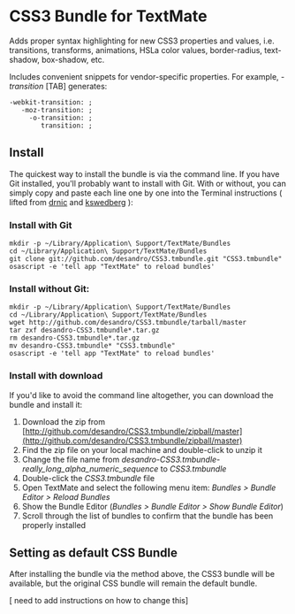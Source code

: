 CSS3 Bundle for TextMate
========================

Adds proper syntax highlighting for new CSS3 properties and values, i.e. transitions, transforms, animations, HSLa color values, border-radius, text-shadow, box-shadow, etc.

Includes convenient snippets for vendor-specific properties. For example, _-transition_ [TAB] generates:

    -webkit-transition: ;
       -moz-transition: ;
         -o-transition: ;
            transition: ;
    

Install
-------

The quickest way to install the bundle is via the command line. If you have Git installed, you'll probably want to install with Git. With or without, you can simply copy and paste each line one by one into the Terminal instructions ( lifted from [drnic](http://github.com/drnic/ruby-on-rails-tmbundle) and [kswedberg](http://github.com/kswedberg/jquery-tmbundle) ):

### Install with Git

    mkdir -p ~/Library/Application\ Support/TextMate/Bundles
    cd ~/Library/Application\ Support/TextMate/Bundles
    git clone git://github.com/desandro/CSS3.tmbundle.git "CSS3.tmbundle"
    osascript -e 'tell app "TextMate" to reload bundles'

### Install without Git:

    mkdir -p ~/Library/Application\ Support/TextMate/Bundles
    cd ~/Library/Application\ Support/TextMate/Bundles
    wget http://github.com/desandro/CSS3.tmbundle/tarball/master
    tar zxf desandro-CSS3.tmbundle*.tar.gz
    rm desandro-CSS3.tmbundle*.tar.gz
    mv desandro-CSS3.tmbundle* "CSS3.tmbundle"
    osascript -e 'tell app "TextMate" to reload bundles'

### Install with download

If you'd like to avoid the command line altogether, you can download the bundle and install it:

1. Download the zip from [http://github.com/desandro/CSS3.tmbundle/zipball/master](http://github.com/desandro/CSS3.tmbundle/zipball/master)
2. Find the zip file on your local machine and double-click to unzip it
3. Change the file name from *desandro-CSS3.tmbundle-really_long_alpha_numeric_sequence* to *CSS3.tmbundle*
4. Double-click the *CSS3.tmbundle* file
5. Open TextMate and select the following menu item: *Bundles > Bundle Editor > Reload Bundles*
6. Show the Bundle Editor (*Bundles > Bundle Editor > Show Bundle Editor*)
7. Scroll through the list of bundles to confirm that the bundle has been properly installed


Setting as default CSS Bundle
-----------------------------

After installing the bundle via the method above, the CSS3 bundle will be available, but the original CSS bundle will remain the default bundle.  

[ need to add instructions on how to change this]

